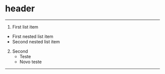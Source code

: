 # header
-------------------------------------

1. First list item
- First nested list item
- Second nested list item

2. Second
      - Teste
      - Novo teste
-------------------------------------
